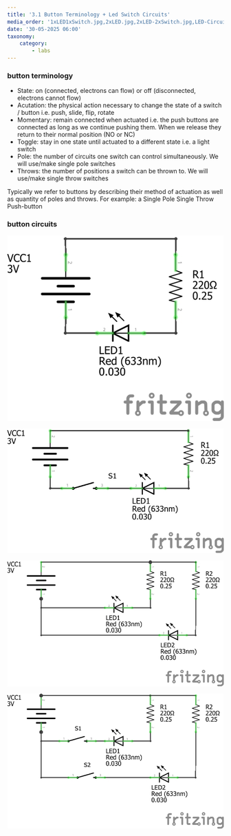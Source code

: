 ```yaml
---
title: '3.1 Button Terminology + Led Switch Circuits'
media_order: '1xLED1xSwitch.jpg,2xLED.jpg,2xLED-2xSwitch.jpg,LED-Circuit.jpg'
date: '30-05-2025 06:00'
taxonomy:
    category:
        - labs
---
```


### button terminology

* State: on (connected, electrons can flow) or off (disconnected, electrons cannot flow)
* Acutation: the physical action necessary to change the state of a switch / button i.e. push, slide, flip, rotate
* Momentary: remain connected when actuated i.e. the push buttons are connected as long as we continue pushing them. When we release they return to their normal position (NO or NC)
* Toggle: stay in one state until actuated to a different state i.e. a light switch
* Pole: the number of circuits one switch can control simultaneously. We will use/make single pole switches
* Throws: the number of positions a switch can be thrown to. We will use/make single throw switches

Typically we refer to buttons by describing their method of actuation as well as quantity of poles and throws. For example: a Single Pole Single Throw Push-button

### button circuits

![LED-Circuit](LED-Circuit.jpg "LED-Circuit")

![1xLED1xSwitch](1xLED1xSwitch.jpg "1xLED1xSwitch")

![2xLED](2xLED.jpg "2xLED")

![2xLED-2xSwitch](2xLED-2xSwitch.jpg "2xLED-2xSwitch")

